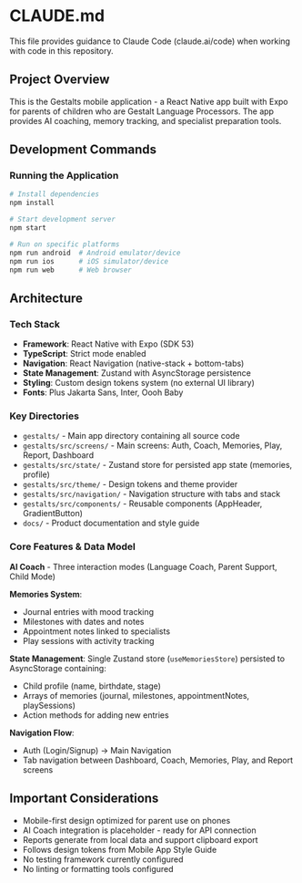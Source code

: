 # CLAUDE.md

This file provides guidance to Claude Code (claude.ai/code) when working with code in this repository.

## Project Overview

This is the Gestalts mobile application - a React Native app built with Expo for parents of children who are Gestalt Language Processors. The app provides AI coaching, memory tracking, and specialist preparation tools.

## Development Commands

### Running the Application
```bash
# Install dependencies
npm install

# Start development server
npm start

# Run on specific platforms
npm run android  # Android emulator/device
npm run ios      # iOS simulator/device  
npm run web      # Web browser
```

## Architecture

### Tech Stack
- **Framework**: React Native with Expo (SDK 53)
- **TypeScript**: Strict mode enabled
- **Navigation**: React Navigation (native-stack + bottom-tabs)
- **State Management**: Zustand with AsyncStorage persistence
- **Styling**: Custom design tokens system (no external UI library)
- **Fonts**: Plus Jakarta Sans, Inter, Oooh Baby

### Key Directories
- `gestalts/` - Main app directory containing all source code
- `gestalts/src/screens/` - Main screens: Auth, Coach, Memories, Play, Report, Dashboard
- `gestalts/src/state/` - Zustand store for persisted app state (memories, profile)
- `gestalts/src/theme/` - Design tokens and theme provider
- `gestalts/src/navigation/` - Navigation structure with tabs and stack
- `gestalts/src/components/` - Reusable components (AppHeader, GradientButton)
- `docs/` - Product documentation and style guide

### Core Features & Data Model

**AI Coach** - Three interaction modes (Language Coach, Parent Support, Child Mode)

**Memories System**:
- Journal entries with mood tracking
- Milestones with dates and notes
- Appointment notes linked to specialists
- Play sessions with activity tracking

**State Management**: Single Zustand store (`useMemoriesStore`) persisted to AsyncStorage containing:
- Child profile (name, birthdate, stage)
- Arrays of memories (journal, milestones, appointmentNotes, playSessions)
- Action methods for adding new entries

**Navigation Flow**: 
- Auth (Login/Signup) → Main Navigation
- Tab navigation between Dashboard, Coach, Memories, Play, and Report screens

## Important Considerations

- Mobile-first design optimized for parent use on phones
- AI Coach integration is placeholder - ready for API connection
- Reports generate from local data and support clipboard export
- Follows design tokens from Mobile App Style Guide
- No testing framework currently configured
- No linting or formatting tools configured